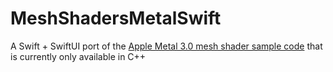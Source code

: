 # MeshShadersMetalSwift
A Swift + SwiftUI port of the [Apple Metal 3.0 mesh shader sample code](https://developer.apple.com/documentation/metal/metal_sample_code_library/adjusting_the_level_of_detail_using_metal_mesh_shaders) that is currently only available in C++

